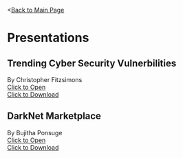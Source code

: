 <[Back to Main Page](https://github.com/ChristopherFitzsimons/WorldSkills2022Cybersecurity)

# Presentations

## Trending Cyber Security Vulnerbilities
By Christopher Fitzsimons  
[Click to Open](https://github.com/ChristopherFitzsimons/WorldSkills2022Cybersecurity/blob/main/Presentations/WroldSkills%20Presentation%20Cybersecurity.pdf)  
[Click to Download](https://github.com/ChristopherFitzsimons/WorldSkills2022Cybersecurity/raw/main/Presentations/WroldSkills%20Presentation%20Cybersecurity.pdf)  

## DarkNet Marketplace
By Bujitha Ponsuge  
[Click to Open](https://github.com/ChristopherFitzsimons/WorldSkills2022Cybersecurity)  
[Click to Download](https://github.com/ChristopherFitzsimons/WorldSkills2022Cybersecurity)  
